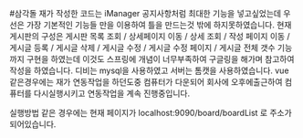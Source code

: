#삼각돌
재가 작성한 코드는 iManager 공지사항처럼 최대한 기능을 넣고싶었는데 우선은 가장 기본적인 기능들 만을 이용하여 틀을 만드는것 밖에 하지못하였습니다. 현재 게시판의 구성은 게시판 목록 조회 / 상세페이지 이동 / 상세 조회 / 작성 페이지 이동 / 게시글 등록  / 게시글 삭제  / 게시글 수정  / 게시글 수정 페이지 / 게시글 전체 갯수 기능 까지 구현을 하였는데 이것도 스프링에 개념이 너무부족하여 구글링을 해가며 참고하여 작성을 하였습니다.
디비는 mysql을 사용하였고 서버는 톰캣을 사용하였습니다.
vue 같은경우에는 재가 연동작업을 하던도중 컴퓨터가 다운되어 회사에 오후에출근하여 컴퓨터를 다시실행시키고 연동작업을 계속 진행중입니다.

실행방법 같은 경우에는 현재 페이지가 localhost:9090/board/boardList 로 주소가 되어있습니다.
